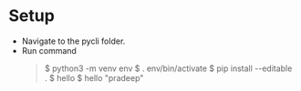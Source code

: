 # Setup

* Navigate to the pycli folder.
* Run command
    > $ python3 -m venv env
    > $ . env/bin/activate
    > $ pip install --editable .
    > $ hello
    > $ hello "pradeep"